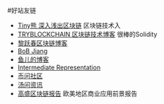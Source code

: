 #好站友链

* [Tiny熊 深入浅出区块链](https://learnblockchain.cn)	区块链技术入
* [TRYBLOCKCHAIN 区块链技术博客](http://www.tryblockchain.org)	很棒的Solidity
* [黎跃春区块链博客](http://liyuechun.org/#blog)
* [BoB Jiang](https://www.bobjiang.com)
* [鱼儿的博客](https://yuerblog.cc)
* [Intermediate Representation](http://ice1000.org)
* [币问社区](https://www.bitask.org)
* [汤问资讯](http://news.tangwen.org)
* [高盛区块链报告](http://book.8btc.com/books/1/gaosheng_blockchain_report/_book/)	欧美地区商业应用前景报告
